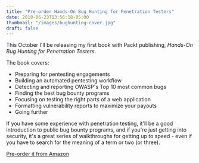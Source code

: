 ```yaml
---
title: "Pre-order Hands-On Bug Hunting for Penetration Testers"
date: 2018-06-23T13:56:18-05:00
thumbnail: "/images/bughunting-cover.jpg"
draft: false
---
```


This October I'll be releasing my first book with Packt publishing, *Hands-On Bug Hunting for Penetration Testers*. 

The book covers:

- Preparing for pentesting engagements
- Building an automated pentesting workflow
- Detecting and reporting OWASP's Top 10 most common bugs
- Finding the best bug bounty programs
- Focusing on testing the right parts of a web application
- Formatting vulnerability reports to maximize your payouts
- Going further

If you have some experience with penetration testing, it'll be a good introduction to public bug bounty programs, and if you're just getting into security, it's a great series of walkthroughs for getting up to speed - even if you have to search for the meaning of a term or two (or three).

[Pre-order it from Amazon](https://www.amazon.com/gp/product/1789344204/ref=as_li_tl?ie=UTF8&tag=bughunt-20&camp=1789&creative=9325&linkCode=as2&creativeASIN=1789344204&linkId=d0166c1e6990155b2e00db633c3e27d3)